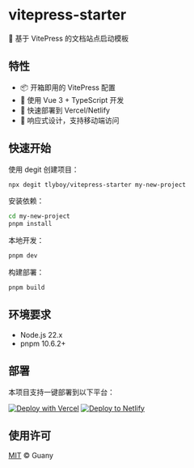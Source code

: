 # vitepress-starter

🚀 基于 VitePress 的文档站点启动模板

## 特性

- 📦 开箱即用的 VitePress 配置
- 🎨 使用 Vue 3 + TypeScript 开发
- 🚀 快速部署到 Vercel/Netlify
- 📱 响应式设计，支持移动端访问

## 快速开始

使用 degit 创建项目：

```bash
npx degit tlyboy/vitepress-starter my-new-project
```

安装依赖：

```bash
cd my-new-project
pnpm install
```

本地开发：

```bash
pnpm dev
```

构建部署：

```bash
pnpm build
```

## 环境要求

- Node.js 22.x
- pnpm 10.6.2+

## 部署

本项目支持一键部署到以下平台：

[![Deploy with Vercel](https://vercel.com/button)](https://vercel.com/new/clone?repository-url=https://github.com/tlyboy/vitepress-starter)
[![Deploy to Netlify](https://www.netlify.com/img/deploy/button.svg)](https://app.netlify.com/start/deploy?repository=https://github.com/tlyboy/vitepress-starter)

## 使用许可

[MIT](https://opensource.org/licenses/MIT) © Guany
